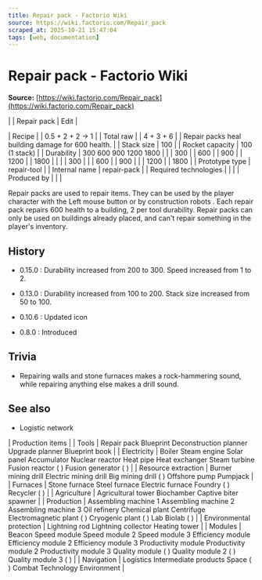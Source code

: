```yaml
---
title: Repair pack - Factorio Wiki
source: https://wiki.factorio.com/Repair_pack
scraped_at: 2025-10-21 15:47:04
tags: [web, documentation]
---
```


# Repair pack - Factorio Wiki

**Source:** [https://wiki.factorio.com/Repair_pack](https://wiki.factorio.com/Repair_pack)


|  | Repair pack | Edit |

| Recipe |
| 0.5 + 2 + 2 → 1 |
| Total raw |
| 4 + 3 + 6 |
| Repair packs heal building damage for 600 health. |
| Stack size | 100 |
| Rocket capacity | 100 (1 stack) |
| Durability | 300 600 900 1200 1800 |  |  | 300 |  | 600 |  | 900 |  | 1200 |  | 1800 |
|  |  | 300 |
|  | 600 |  | 900 |
|  | 1200 |  | 1800 |
| Prototype type | repair-tool |
| Internal name | repair-pack |
| Required technologies |
|  |
| Produced by |
|  |

Repair packs are used to repair items. They can be used by the player character with the Left mouse button or by construction robots . Each repair pack repairs 600 health to a building, 2 per tool durability. Repair packs can only be used on buildings already placed, and can't repair something in the player's inventory.

## History

- 0.15.0 : Durability increased from 200 to 300. Speed increased from 1 to 2.

- 0.13.0 : Durability increased from 100 to 200. Stack size increased from 50 to 100.

- 0.10.6 : Updated icon

- 0.8.0 : Introduced

## Trivia

- Repairing walls and stone furnaces makes a rock-hammering sound, while repairing anything else makes a drill sound.

## See also

- Logistic network

| Production items |
| Tools | Repair pack Blueprint Deconstruction planner Upgrade planner Blueprint book |
| Electricity | Boiler Steam engine Solar panel Accumulator Nuclear reactor Heat pipe Heat exchanger Steam turbine Fusion reactor ( ) Fusion generator ( ) |
| Resource extraction | Burner mining drill Electric mining drill Big mining drill ( ) Offshore pump Pumpjack |
| Furnaces | Stone furnace Steel furnace Electric furnace Foundry ( ) Recycler ( ) |
| Agriculture | Agricultural tower Biochamber Captive biter spawner |
| Production | Assembling machine 1 Assembling machine 2 Assembling machine 3 Oil refinery Chemical plant Centrifuge Electromagnetic plant ( ) Cryogenic plant ( ) Lab Biolab ( ) |
| Environmental protection | Lightning rod Lightning collector Heating tower |
| Modules | Beacon Speed module Speed module 2 Speed module 3 Efficiency module Efficiency module 2 Efficiency module 3 Productivity module Productivity module 2 Productivity module 3 Quality module ( ) Quality module 2 ( ) Quality module 3 ( ) |
| Navigation | Logistics Intermediate products Space ( ) Combat Technology Environment |

